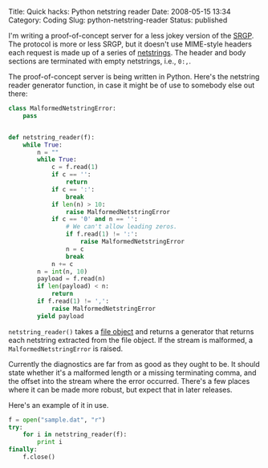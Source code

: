 Title: Quick hacks: Python netstring reader
Date: 2008-05-15 13:34
Category: Coding
Slug: python-netstring-reader
Status: published

I'm writing a proof-of-concept server for a less jokey version of the [SRGP]({filename}srgp.md). The protocol is more or less SRGP, but it doesn't use MIME-style headers each request is made up of a series of [netstrings](http://cr.yp.to/proto/netstrings.txt). The header and body sections are terminated with empty netstrings, i.e., `0:,`.

The proof-of-concept server is being written in Python. Here's the netstring reader generator function, in case it might be of use to somebody else out there:

```python
class MalformedNetstringError:
    pass


def netstring_reader(f):
    while True:
        n = ""
        while True:
            c = f.read(1)
            if c == '':
                return
            if c == ':':
                break
            if len(n) > 10:
                raise MalformedNetstringError
            if c == '0' and n == '':
                # We can't allow leading zeros.
                if f.read(1) != ':':
                    raise MalformedNetstringError
                n = c
                break
            n += c
        n = int(n, 10)
        payload = f.read(n)
        if len(payload) < n:
            return
        if f.read(1) != ',':
            raise MalformedNetstringError
        yield payload
```

`netstring_reader()` takes a [file object](https://docs.python.org/2.4/lib/bltin-file-objects.html) and returns a generator that returns each netstring extracted from the file object. If the stream is malformed, a `MalformedNetstringError` is raised.

Currently the diagnostics are far from as good as they ought to be. It should state whether it's a malformed length or a missing terminating comma, and the offset into the stream where the error occurred. There's a few places where it can be made more robust, but expect that in later releases.

Here's an example of it in use.

```python
f = open("sample.dat", "r")
try:
    for i in netstring_reader(f):
        print i
finally:
    f.close()
```
